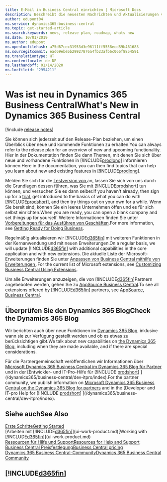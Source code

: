 ```yaml
---
title: E-Mail in Business Central einrichten | Microsoft Docs
description: Beschreibt die neuesten Nachrichten und Aktualisierungen von Business Central.
author: edupont04
ms.service: dynamics365-business-central
ms.topic: get-started-article
ms.search.keywords: news, release plan, roadmap, whats new
ms.date: 10/01/2019
ms.author: edupont
ms.openlocfilehash: a75d67cec31953d3e96111ff5558ecd89b461683
ms.sourcegitcommit: ead69ebe5b29927876a4fb23afb6c066f8854591
ms.translationtype: HT
ms.contentlocale: de-DE
ms.lasthandoff: 01/14/2020
ms.locfileid: "2954211"
---
```

# <a name="whats-new-in-dynamics-365-business-central"></a><span data-ttu-id="acbd6-103">Was ist neu in Dynamics 365 Business Central</span><span class="sxs-lookup"><span data-stu-id="acbd6-103">What's New in Dynamics 365 Business Central</span></span>

[!include [release notes](includes/release-notes.md)]

<span data-ttu-id="acbd6-104">Sie können sich jederzeit auf den Release-Plan beziehen, um einen Überblick über neue und kommende Funktionen zu erhalten.</span><span class="sxs-lookup"><span data-stu-id="acbd6-104">You can always refer to the release plan for an overview of new and upcoming functionality.</span></span> <span data-ttu-id="acbd6-105">Hier in der Dokumentation finden Sie dann Themen, mit denen Sie sich über neue und vorhandene Funktionen in [!INCLUDE[prodlong](includes/prodlong.md)] informieren können.</span><span class="sxs-lookup"><span data-stu-id="acbd6-105">Here in the documentation, you can then find topics that can help you learn about new and existing features in [!INCLUDE[prodlong](includes/prodlong.md)].</span></span>  

<span data-ttu-id="acbd6-106">Melden Sie sich für die [Testversion von ](https://go.microsoft.com/fwlink/?linkid=847861) an, lassen Sie sich von uns durch die Grundlagen dessen führen, was Sie mit [!INCLUDE[prodshort](includes/prodshort.md)] tun können, und versuchen Sie es dann selber.</span><span class="sxs-lookup"><span data-stu-id="acbd6-106">If you haven't already, then sign up for a [trial](https://go.microsoft.com/fwlink/?linkid=847861), get introduced to the basics of what you can do with [!INCLUDE[prodshort](includes/prodshort.md)], and then try things out on your own for a while.</span></span> <span data-ttu-id="acbd6-107">Wenn Sie bereit sind, können Sie ein leeres Unternehmen öffen und es für sich selbst einrichten.</span><span class="sxs-lookup"><span data-stu-id="acbd6-107">When you are ready, you can open a blank company and set things up for yourself.</span></span> <span data-ttu-id="acbd6-108">Weitere Informationen finden Sie unter [Vorbereitungen für das Ausführen von Geschäften](ui-get-ready-business.md).</span><span class="sxs-lookup"><span data-stu-id="acbd6-108">For more information, see [Getting Ready for Doing Business](ui-get-ready-business.md).</span></span>  

<span data-ttu-id="acbd6-109">Regelmäßig aktualisieren wir [!INCLUDE[d365fin](includes/d365fin_md.md)] mit weiteren Funktionen in der Kernanwendung und mit neuen Erweiterungen.</span><span class="sxs-lookup"><span data-stu-id="acbd6-109">On a regular basis, we will update [!INCLUDE[d365fin](includes/d365fin_md.md)] with additional capabilities in the core application and with new extensions.</span></span> <span data-ttu-id="acbd6-110">Die aktuelle Liste der Microsoft-Erweiterungen finden Sie unter [Anpassen von Business Central mithilfe von Erweiterungen ](ui-extensions.md).</span><span class="sxs-lookup"><span data-stu-id="acbd6-110">For the current list of Microsoft extensions, see [Customizing Business Central Using Extensions](ui-extensions.md).</span></span>

<span data-ttu-id="acbd6-111">Um alle Erweiterungen anzuzeigen, die von [!INCLUDE[d365fin](includes/d365fin_md.md)]Partnern angebeboten werden, gehen Sie zu [AppSource Business Central](https://go.microsoft.com/fwlink/?linkid=2081646).</span><span class="sxs-lookup"><span data-stu-id="acbd6-111">To see all extensions offered by [!INCLUDE[d365fin](includes/d365fin_md.md)] partners, see [AppSource, Business Central](https://go.microsoft.com/fwlink/?linkid=2081646).</span></span>  

## <a name="check-the-dynamics-365-blog"></a><span data-ttu-id="acbd6-112">Überprüfen Sie den Dynamics 365 Blog</span><span class="sxs-lookup"><span data-stu-id="acbd6-112">Check the Dynamics 365 Blog</span></span>

<span data-ttu-id="acbd6-113">Wir berichten auch über neue Funktionen im [Dynamics 365 Blog](https://cloudblogs.microsoft.com/dynamics365/), inklusive wann sie zur Verfügung gestellt werden und ob es etwas zu berücksichtigen gibt.</span><span class="sxs-lookup"><span data-stu-id="acbd6-113">We talk about new capabilities on [the Dynamics 365 Blog](https://cloudblogs.microsoft.com/dynamics365/), including when they are made available, and if there are special considerations.</span></span>  

<span data-ttu-id="acbd6-114">Für die Partnergemeinschaft veröffentlichen wir Informationen über [Microsoft Dynamics 365 Business Central im Dynamics 365 Blog für Partner](https://cloudblogs.microsoft.com/dynamics365/it/product/business-central/) und in der [Entwickler- und IT-Pro-Hilfe für [!INCLUDE [prodshort](includes/prodshort.md)] ](/dynamics365/business-central/dev-itpro/index).</span><span class="sxs-lookup"><span data-stu-id="acbd6-114">For the partner community, we publish information on [Microsoft Dynamics 365 Business Central on the Dynamics 365 Blog for partners](https://cloudblogs.microsoft.com/dynamics365/it/product/business-central/) and in the [Developer and IT-pro Help for [!INCLUDE [prodshort](includes/prodshort.md)] ](/dynamics365/business-central/dev-itpro/index).</span></span>  

## <a name="see-also"></a><span data-ttu-id="acbd6-115">Siehe auch</span><span class="sxs-lookup"><span data-stu-id="acbd6-115">See Also</span></span>

[<span data-ttu-id="acbd6-116">Erste Schritte</span><span class="sxs-lookup"><span data-stu-id="acbd6-116">Getting Started</span></span>](product-get-started.md)  
<span data-ttu-id="acbd6-117">[Arbeiten mit [!INCLUDE[d365fin](includes/d365fin_md.md)]](ui-work-product.md)</span><span class="sxs-lookup"><span data-stu-id="acbd6-117">[Working with [!INCLUDE[d365fin](includes/d365fin_md.md)]](ui-work-product.md)</span></span>  
[<span data-ttu-id="acbd6-118">Ressourcen für Hilfe und Support</span><span class="sxs-lookup"><span data-stu-id="acbd6-118">Resources for Help and Support</span></span>](product-help-and-support.md)  
[<span data-ttu-id="acbd6-119">Business Central Preisfestlegung</span><span class="sxs-lookup"><span data-stu-id="acbd6-119">Business Central pricing</span></span>](https://dynamics.microsoft.com/business-central/overview/#pricing)  
[<span data-ttu-id="acbd6-120">Dynamics 365 Business Central-Community</span><span class="sxs-lookup"><span data-stu-id="acbd6-120">Dynamics 365 Business Central Community</span></span>](https://community.dynamics.com/business/)

## [!INCLUDE[d365fin](includes/free_trial_md.md)]
